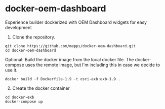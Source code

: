 # docker-oem-dashboard
Experience builder dockerized with OEM Dashboard widgets for easy development
1. Clone the repository.
```
git clone https://github.com/mepps/docker-oem-dashboard.git
cd docker-oem-dashboard
```
Optional: Build the docker image from the local docker file. The docker-compose uses the remote image, but I'm including this in case we decide to use it.
```
docker build -f Dockerfile-1.9 -t esri-exb:exb-1.9 .
```
2. Create the docker container
```
cd docker-exb
docker-compose up
```
